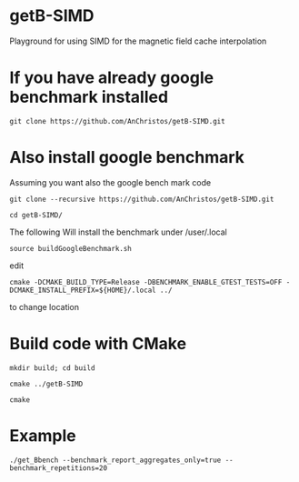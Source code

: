 # getB-SIMD
Playground for using SIMD for the magnetic field cache interpolation


# If you have already google benchmark installed

``git clone https://github.com/AnChristos/getB-SIMD.git``

# Also install google benchmark 

Assuming you want also the google bench mark code

``git clone --recursive https://github.com/AnChristos/getB-SIMD.git``

``cd getB-SIMD/``

The following Will install the benchmark under /user/.local

``source buildGoogleBenchmark.sh``

edit

``cmake -DCMAKE_BUILD_TYPE=Release -DBENCHMARK_ENABLE_GTEST_TESTS=OFF -DCMAKE_INSTALL_PREFIX=${HOME}/.local ../ ``

to change location

# Build code with CMake 

``mkdir build; cd build``

``cmake ../getB-SIMD``

``cmake``


# Example 

``./get_Bbench --benchmark_report_aggregates_only=true --benchmark_repetitions=20``

